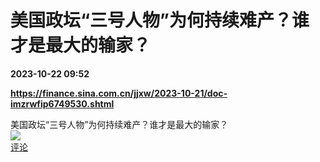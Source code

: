 # 美国政坛“三号人物”为何持续难产？谁才是最大的输家？

**2023-10-22 09:52**

**https://finance.sina.com.cn/jjxw/2023-10-21/doc-imzrwfip6749530.shtml**

美国政坛“三号人物”为何持续难产？谁才是最大的输家？  
![](https://img3.chouti.com/CHOUTI_231022_DC3F688A0F4F4D36A4866F565E24ADB8.png)  
[评论](https://m.chouti.com/link/40363571)